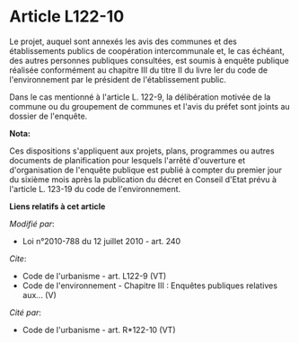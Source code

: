 # Article L122-10

Le projet, auquel sont annexés les avis des communes et des établissements publics de coopération intercommunale et, le cas
échéant, des autres personnes publiques consultées, est soumis à enquête publique réalisée conformément au chapitre III du
titre II du livre Ier du code de l'environnement par le président de l'établissement public. 

Dans le cas mentionné à l'article L. 122-9, la délibération motivée de la commune ou du groupement de communes et l'avis du
préfet sont joints au dossier de l'enquête.

**Nota:**

Ces dispositions s'appliquent aux projets, plans, programmes ou autres documents de planification pour lesquels l'arrêté
d'ouverture et d'organisation de l'enquête publique est publié à compter du premier jour du sixième mois après la publication
du décret en Conseil d'Etat prévu à l'article L. 123-19 du code de l'environnement.

**Liens relatifs à cet article**

_Modifié par_:

  - Loi n°2010-788 du 12 juillet 2010 - art. 240

_Cite_:

  - Code de l'urbanisme - art. L122-9 (VT)
  - Code de l'environnement -  Chapitre III : Enquêtes publiques relatives aux... (V)

_Cité par_:

  - Code de l'urbanisme - art. R*122-10 (VT)
